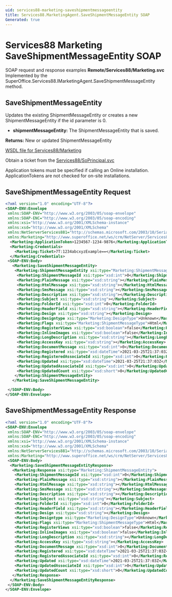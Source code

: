 ```yaml
---
uid: services88-marketing-saveshipmentmessageentity
title: Services88.MarketingAgent.SaveShipmentMessageEntity SOAP
Generated: true
---
```


# Services88 Marketing SaveShipmentMessageEntity SOAP

SOAP request and response examples **Remote/Services88/Marketing.svc**
Implemented by the <see cref="M:SuperOffice.Services88.IMarketingAgent.SaveShipmentMessageEntity">SuperOffice.Services88.IMarketingAgent.SaveShipmentMessageEntity</see> method.

## SaveShipmentMessageEntity

Updates the existing ShipmentMessageEntity or creates a new ShipmentMessageEntity if the id parameter is 0.

* **shipmentMessageEntity:** The ShipmentMessageEntity that is saved.

**Returns:** New or updated ShipmentMessageEntity


[WSDL file for Services88/Marketing](../Services88-Marketing.md)

Obtain a ticket from the [Services88/SoPrincipal.svc](../SoPrincipal/SoPrincipal.md)

Application tokens must be specified if calling an Online installation. ApplicationTokens are not checked for on-site installations.

## SaveShipmentMessageEntity Request

```xml
<?xml version="1.0" encoding="UTF-8"?>
<SOAP-ENV:Envelope
 xmlns:SOAP-ENV="http://www.w3.org/2003/05/soap-envelope"
 xmlns:SOAP-ENC="http://www.w3.org/2003/05/soap-encoding"
 xmlns:xsi="http://www.w3.org/2001/XMLSchema-instance"
 xmlns:xsd="http://www.w3.org/2001/XMLSchema"
 xmlns:NetServerServices881="http://schemas.microsoft.com/2003/10/Serialization/"
 xmlns:Marketing="http://www.superoffice.net/ws/crm/NetServer/Services88">
  <Marketing:ApplicationToken>1234567-1234-9876</Marketing:ApplicationToken>
  <Marketing:Credentials>
    <Marketing:Ticket>7T:1234abcxyzExample==</Marketing:Ticket>
  </Marketing:Credentials>
 <SOAP-ENV:Body>
   <Marketing:SaveShipmentMessageEntity>
    <Marketing:ShipmentMessageEntity xsi:type="Marketing:ShipmentMessageEntity">
     <Marketing:ShipmentMessageId xsi:type="xsd:int">0</Marketing:ShipmentMessageId>
     <Marketing:PlainMessage xsi:type="xsd:string"></Marketing:PlainMessage>
     <Marketing:HtmlMessage xsi:type="xsd:string"></Marketing:HtmlMessage>
     <Marketing:SmsMessage xsi:type="xsd:string"></Marketing:SmsMessage>
     <Marketing:Description xsi:type="xsd:string"></Marketing:Description>
     <Marketing:Subject xsi:type="xsd:string"></Marketing:Subject>
     <Marketing:FolderId xsi:type="xsd:int">0</Marketing:FolderId>
     <Marketing:HeaderField xsi:type="xsd:string"></Marketing:HeaderField>
     <Marketing:Design xsi:type="xsd:string"></Marketing:Design>
     <Marketing:Designtype xsi:type="Marketing:DesignType">Unknown</Marketing:Designtype>
     <Marketing:Flags xsi:type="Marketing:ShipmentMessageType">Html</Marketing:Flags>
     <Marketing:RegisterViews xsi:type="xsd:boolean">false</Marketing:RegisterViews>
     <Marketing:InlineImages xsi:type="xsd:boolean">false</Marketing:InlineImages>
     <Marketing:LongDescription xsi:type="xsd:string"></Marketing:LongDescription>
     <Marketing:AccessKey xsi:type="xsd:string"></Marketing:AccessKey>
     <Marketing:DocumentMessage xsi:type="xsd:int">0</Marketing:DocumentMessage>
     <Marketing:Registered xsi:type="xsd:dateTime">2021-03-25T21:37:03Z</Marketing:Registered>
     <Marketing:RegisteredAssociateId xsi:type="xsd:int">0</Marketing:RegisteredAssociateId>
     <Marketing:Updated xsi:type="xsd:dateTime">2021-03-25T21:37:03Z</Marketing:Updated>
     <Marketing:UpdatedAssociateId xsi:type="xsd:int">0</Marketing:UpdatedAssociateId>
     <Marketing:UpdatedCount xsi:type="xsd:short">0</Marketing:UpdatedCount>
    </Marketing:ShipmentMessageEntity>
   </Marketing:SaveShipmentMessageEntity>

 </SOAP-ENV:Body>
</SOAP-ENV:Envelope>

```


## SaveShipmentMessageEntity Response

```xml
<?xml version="1.0" encoding="UTF-8"?>
<SOAP-ENV:Envelope
 xmlns:SOAP-ENV="http://www.w3.org/2003/05/soap-envelope"
 xmlns:SOAP-ENC="http://www.w3.org/2003/05/soap-encoding"
 xmlns:xsi="http://www.w3.org/2001/XMLSchema-instance"
 xmlns:xsd="http://www.w3.org/2001/XMLSchema"
 xmlns:NetServerServices881="http://schemas.microsoft.com/2003/10/Serialization/"
 xmlns:Marketing="http://www.superoffice.net/ws/crm/NetServer/Services88">
 <SOAP-ENV:Body>
  <Marketing:SaveShipmentMessageEntityResponse>
   <Marketing:Response xsi:type="Marketing:ShipmentMessageEntity">
    <Marketing:ShipmentMessageId xsi:type="xsd:int">0</Marketing:ShipmentMessageId>
    <Marketing:PlainMessage xsi:type="xsd:string"></Marketing:PlainMessage>
    <Marketing:HtmlMessage xsi:type="xsd:string"></Marketing:HtmlMessage>
    <Marketing:SmsMessage xsi:type="xsd:string"></Marketing:SmsMessage>
    <Marketing:Description xsi:type="xsd:string"></Marketing:Description>
    <Marketing:Subject xsi:type="xsd:string"></Marketing:Subject>
    <Marketing:FolderId xsi:type="xsd:int">0</Marketing:FolderId>
    <Marketing:HeaderField xsi:type="xsd:string"></Marketing:HeaderField>
    <Marketing:Design xsi:type="xsd:string"></Marketing:Design>
    <Marketing:Designtype xsi:type="Marketing:DesignType">Unknown</Marketing:Designtype>
    <Marketing:Flags xsi:type="Marketing:ShipmentMessageType">Html</Marketing:Flags>
    <Marketing:RegisterViews xsi:type="xsd:boolean">false</Marketing:RegisterViews>
    <Marketing:InlineImages xsi:type="xsd:boolean">false</Marketing:InlineImages>
    <Marketing:LongDescription xsi:type="xsd:string"></Marketing:LongDescription>
    <Marketing:AccessKey xsi:type="xsd:string"></Marketing:AccessKey>
    <Marketing:DocumentMessage xsi:type="xsd:int">0</Marketing:DocumentMessage>
    <Marketing:Registered xsi:type="xsd:dateTime">2021-03-25T21:37:03Z</Marketing:Registered>
    <Marketing:RegisteredAssociateId xsi:type="xsd:int">0</Marketing:RegisteredAssociateId>
    <Marketing:Updated xsi:type="xsd:dateTime">2021-03-25T21:37:03Z</Marketing:Updated>
    <Marketing:UpdatedAssociateId xsi:type="xsd:int">0</Marketing:UpdatedAssociateId>
    <Marketing:UpdatedCount xsi:type="xsd:short">0</Marketing:UpdatedCount>
   </Marketing:Response>
  </Marketing:SaveShipmentMessageEntityResponse>
 </SOAP-ENV:Body>
</SOAP-ENV:Envelope>

```


